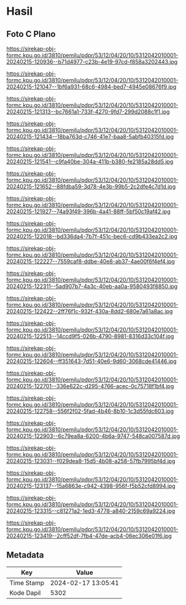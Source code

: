 # Hasil

## Foto C Plano

https://sirekap-obj-formc.kpu.go.id/3810/pemilu/pdpr/53/12/04/20/10/5312042010001-20240215-120936--b71d4977-c23b-4e19-97cd-f858a3202443.jpg

https://sirekap-obj-formc.kpu.go.id/3810/pemilu/pdpr/53/12/04/20/10/5312042010001-20240215-121047--1bf6a931-68c6-4984-bed7-4945e08676f9.jpg

https://sirekap-obj-formc.kpu.go.id/3810/pemilu/pdpr/53/12/04/20/10/5312042010001-20240215-121313--bc7661a1-733f-4270-9fd7-299d2088c1f1.jpg

https://sirekap-obj-formc.kpu.go.id/3810/pemilu/pdpr/53/12/04/20/10/5312042010001-20240215-121434--18ba763d-c746-41e7-baa8-5abfb40315fd.jpg

https://sirekap-obj-formc.kpu.go.id/3810/pemilu/pdpr/53/12/04/20/10/5312042010001-20240215-121541--c9fa40be-304a-411b-b380-fe2185a28dd5.jpg

https://sirekap-obj-formc.kpu.go.id/3810/pemilu/pdpr/53/12/04/20/10/5312042010001-20240215-121652--88fdba59-3d78-4e3b-99b5-2c2dfe4c7d1d.jpg

https://sirekap-obj-formc.kpu.go.id/3810/pemilu/pdpr/53/12/04/20/10/5312042010001-20240215-121927--74a93f49-396b-4a41-88ff-5bf50c19af42.jpg

https://sirekap-obj-formc.kpu.go.id/3810/pemilu/pdpr/53/12/04/20/10/5312042010001-20240215-122018--bd336da4-7b7f-451c-bec6-cd9b433ea2c2.jpg

https://sirekap-obj-formc.kpu.go.id/3810/pemilu/pdpr/53/12/04/20/10/5312042010001-20240215-122227--7559caf8-ddbe-40e8-ab37-4ae00f6f4ef4.jpg

https://sirekap-obj-formc.kpu.go.id/3810/pemilu/pdpr/53/12/04/20/10/5312042010001-20240215-122311--5ad907b7-4a3c-40eb-aa0a-9580493f8850.jpg

https://sirekap-obj-formc.kpu.go.id/3810/pemilu/pdpr/53/12/04/20/10/5312042010001-20240215-122422--2ff76f1c-932f-430a-8dd2-680e7a61a8ac.jpg

https://sirekap-obj-formc.kpu.go.id/3810/pemilu/pdpr/53/12/04/20/10/5312042010001-20240215-122513--14ccd9f5-026b-4790-8981-8316d33c104f.jpg

https://sirekap-obj-formc.kpu.go.id/3810/pemilu/pdpr/53/12/04/20/10/5312042010001-20240215-122604--ff351643-7d51-40e6-9d60-3068cde41446.jpg

https://sirekap-obj-formc.kpu.go.id/3810/pemilu/pdpr/53/12/04/20/10/5312042010001-20240215-122701--336e622c-d295-4766-acec-0c75718f1bf4.jpg

https://sirekap-obj-formc.kpu.go.id/3810/pemilu/pdpr/53/12/04/20/10/5312042010001-20240215-122758--556f2f02-5fad-4b46-8b10-1c3d55fdc603.jpg

https://sirekap-obj-formc.kpu.go.id/3810/pemilu/pdpr/53/12/04/20/10/5312042010001-20240215-122903--6c79ea8a-6200-4b6a-9747-548ca007587d.jpg

https://sirekap-obj-formc.kpu.go.id/3810/pemilu/pdpr/53/12/04/20/10/5312042010001-20240215-123031--f029dea8-15d5-4b08-a258-57fb7995bf4d.jpg

https://sirekap-obj-formc.kpu.go.id/3810/pemilu/pdpr/53/12/04/20/10/5312042010001-20240215-123137--15a6863e-c942-4398-956f-f5b52cfd8994.jpg

https://sirekap-obj-formc.kpu.go.id/3810/pemilu/pdpr/53/12/04/20/10/5312042010001-20240215-123315--c81271a2-1ed3-4778-a840-2159c69a9224.jpg

https://sirekap-obj-formc.kpu.go.id/3810/pemilu/pdpr/53/12/04/20/10/5312042010001-20240215-123419--2cff52df-7fb4-47de-acb4-06ec306e01f6.jpg


## Metadata

| Key        | Value               |
| ---------- | ------------------- |
| Time Stamp | 2024-02-17 13:05:41 |
| Kode Dapil | 5302                |



